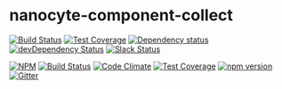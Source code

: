 # nanocyte-component-collect

[![Build Status](https://travis-ci.org/octoblu/nanocyte-component-collect.svg?branch=master)](https://travis-ci.org/octoblu/nanocyte-component-collect)
[![Test Coverage](https://codecov.io/gh/octoblu/nanocyte-component-collect/branch/master/graph/badge.svg)](https://codecov.io/gh/octoblu/nanocyte-component-collect)
[![Dependency status](http://img.shields.io/david/octoblu/nanocyte-component-collect.svg?style=flat)](https://david-dm.org/octoblu/nanocyte-component-collect)
[![devDependency Status](http://img.shields.io/david/dev/octoblu/nanocyte-component-collect.svg?style=flat)](https://david-dm.org/octoblu/nanocyte-component-collect#info=devDependencies)
[![Slack Status](http://community-slack.octoblu.com/badge.svg)](http://community-slack.octoblu.com)

[![NPM](https://nodei.co/npm/nanocyte-component-collect.svg?style=flat)](https://npmjs.org/package/nanocyte-component-collect)
[![Build Status](https://travis-ci.org/octoblu/nanocyte-component-collect.svg?branch=master)](https://travis-ci.org/octoblu/nanocyte-component-collect)
[![Code Climate](https://codeclimate.com/github/octoblu/nanocyte-component-collect/badges/gpa.svg)](https://codeclimate.com/github/octoblu/nanocyte-component-collect)
[![Test Coverage](https://codeclimate.com/github/octoblu/nanocyte-component-collect/badges/coverage.svg)](https://codeclimate.com/github/octoblu/nanocyte-component-collect)
[![npm version](https://badge.fury.io/js/nanocyte-component-collect.svg)](http://badge.fury.io/js/nanocyte-component-collect)
[![Gitter](https://badges.gitter.im/octoblu/help.svg)](https://gitter.im/octoblu/help)
